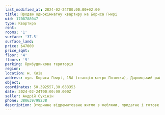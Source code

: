 ```yaml
---
last_modified_at: 2024-02-24T00:00:00+02:00
title: Продаю однокімнатну квартиру на Бориса Гмирі
uid: 1708788047
type: Квартира
rent:
rooms: '1'
surface: '37.5'
surface_land:
price: $47000
price_sqmt:
floor: '4'
floors: '9'
parking: Прибудинкова територія
region:
location: м. Київ
address: вул. Бориса Гмирі, 15А (станція метро Позняки), Дарницький район
object:
coordinates: 50.392557,30.633353
date: 2024-02-24T00:00:00.000Z
seller: Андрій Сухінін
phone: 380639798238
description: Вторинне відремнтоване житло з меблями, придатне і готове для проживання
---
```

